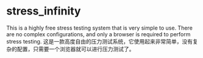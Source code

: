 # stress_infinity
This is a highly free stress testing system that is very simple to use. There are no complex configurations, and only a browser is required to perform stress testing. 这是一款高度自由的压力测试系统，它使用起来非常简单，没有复杂的配置，只需要一个浏览器就可以进行压力测试了。
